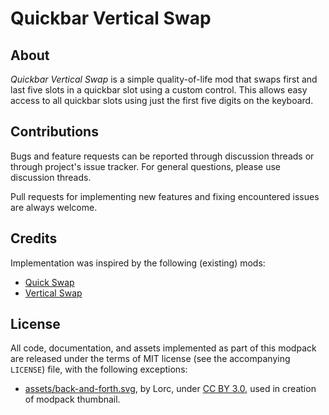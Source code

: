 Quickbar Vertical Swap
======================


About
-----

*Quickbar Vertical Swap* is a simple quality-of-life mod that swaps first and last five slots in a quickbar slot using a custom control. This allows easy access to all quickbar slots using just the first five digits on the keyboard.


Contributions
-------------

Bugs and feature requests can be reported through discussion threads or through project's issue tracker. For general questions, please use discussion threads.

Pull requests for implementing new features and fixing encountered issues are always welcome.


Credits
-------

Implementation was inspired by the following (existing) mods:

-   [Quick Swap](https://mods.factorio.com/mod/QuickSwap)
-   [Vertical Swap](https://mods.factorio.com/mod/vertical-swap)


License
-------

All code, documentation, and assets implemented as part of this modpack are released under the terms of MIT license (see the accompanying `LICENSE`) file, with the following exceptions:

-   [assets/back-and-forth.svg](https://game-icons.net/1x1/lorc/back-forth.html), by Lorc, under [CC BY 3.0](http://creativecommons.org/licenses/by/3.0/), used in creation of modpack thumbnail.
